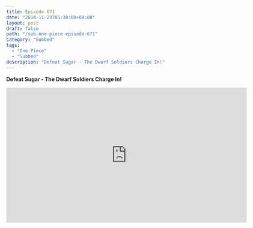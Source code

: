 ```yaml
---
title: Episode 671
date: "2014-11-23T05:30:00+00:00"
layout: post
draft: false
path: "/sub-one-piece-episode-671"
category: "Subbed"
tags:
  - "One Piece"
  - "Subbed"
description: "Defeat Sugar - The Dwarf Soldiers Charge In!"
---
```


**Defeat Sugar - The Dwarf Soldiers Charge In!**

<iframe width="640" height="360" src="https://www.rapidvideo.com/e/G6FRPGA68J" frameborder="0" marginwidth=0 marginheight=0 scrolling=no allowfullscreen></iframe>


